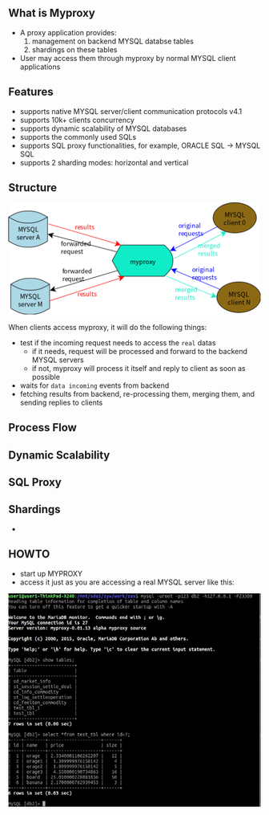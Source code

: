 ## What is Myproxy
 - A proxy application provides: 
    1. management on backend MYSQL databse tables 
    2. shardings on these tables
 - User may access them through myproxy by normal MYSQL client applications 


## Features
 - supports native MYSQL server/client communication protocols v4.1
 - supports 10k+ clients concurrency 
 - supports dynamic scalability of MYSQL databases
 - supports the commonly used SQLs
 - supports SQL proxy functionalities, for example, ORACLE SQL -> MYSQL SQL
 - supports 2 sharding modes: horizontal and vertical


## Structure
 ![Alt text](https://github.com/oun111/images/blob/master/myproxy_structure.png)

When clients access myproxy, it will do the following things:
 - test if the incoming request needs to access the `real` datas
    - if it needs, request will be processed and forward to the backend MYSQL servers
    - if not, myproxy will process it itself and reply to client as soon as possible
 - waits for `data incoming` events from backend 
 - fetching results from backend, re-processing them, merging them, and sending replies to clients
    
## Process Flow


## Dynamic Scalability


## SQL Proxy


## Shardings
 - 

## HOWTO

 * start up MYPROXY
 * access it just as you are accessing a real MYSQL server like this:
 
 ![Alt text](https://github.com/oun111/images/blob/master/myproxy_screen.jpg)

